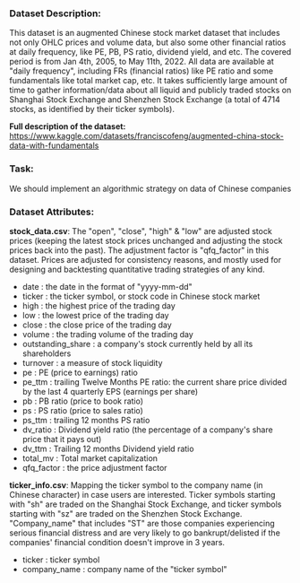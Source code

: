 ### Dataset Description:
This dataset is an augmented Chinese stock market dataset that includes not only OHLC prices and volume data, but also some other financial ratios at daily frequency, like PE, PB, PS ratio, dividend yield, and etc. The covered period is from Jan 4th, 2005, to May 11th, 2022.
All data are available at "daily frequency", including FRs (financial ratios) like PE ratio and some fundamentals like total market cap, etc.
It takes sufficiently large amount of time to gather information/data about all liquid and publicly traded stocks on Shanghai Stock Exchange and Shenzhen Stock Exchange (a total of 4714 stocks, as identified by their ticker symbols).

**Full description of the dataset:**
https://www.kaggle.com/datasets/franciscofeng/augmented-china-stock-data-with-fundamentals


### Task: 
We should implement an algorithmic strategy on data of Chinese companies 

### Dataset Attributes:
**stock_data.csv**:
The "open", "close", "high" & "low" are adjusted stock prices (keeping the latest stock prices unchanged and adjusting the stock prices back into the past). The adjustment factor is "qfq_factor" in this dataset.
Prices are adjusted for consistency reasons, and mostly used for designing and backtesting quantitative trading strategies of any kind.

- date : the date in the format of "yyyy-mm-dd"
- ticker : the ticker symbol, or stock code in Chinese stock market
- high : the highest price of the trading day
- low : the lowest price of the trading day
- close : the close price of the trading day
- volume : the trading volume of the trading day
- outstanding_share : a company's stock currently held by all its shareholders
- turnover : a measure of stock liquidity
- pe : PE (price to earnings) ratio
- pe_ttm : trailing Twelve Months PE ratio: the current share price divided by the last 4 quarterly EPS (earnings per share)
- pb : PB ratio (price to book ratio)
- ps : PS ratio (price to sales ratio)
- ps_ttm : trailing 12 months PS ratio
- dv_ratio : Dividend yield ratio (the percentage of a company's share price that it pays out)
- dv_ttm : Trailing 12 months Dividend yield ratio
- total_mv : Total market capitalization
- qfq_factor : the price adjustment factor

**ticker_info.csv**:
Mapping the ticker symbol to the company name (in Chinese character) in case users are interested.
Ticker symbols starting with "sh" are traded on the Shanghai Stock Exchange, and ticker symbols starting with "sz" are traded on the Shenzhen Stock Exchange.
"Company_name" that includes "ST" are those companies experiencing serious financial distress and are very likely to go bankrupt/delisted if the companies' financial condition doesn't improve in 3 years.

- ticker : ticker symbol
- company_name : company name of the "ticker symbol"

